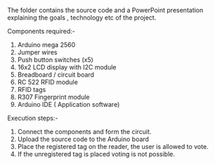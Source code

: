 The folder contains the source code and a PowerPoint presentation explaining the goals , technology etc of the project.


Components required:-
1. Arduino mega 2560 
2. Jumper wires
3. Push button switches (x5)
4. 16x2 LCD display with I2C module
5. Breadboard / circuit board
6. RC 522 RFID module
7. RFID tags
8. R307 Fingerprint module
9. Arduino IDE ( Application software)


Execution steps:-
1. Connect the components and form the circuit.
2. Upload the source code to the Arduino board
3. Place the registered tag on the reader, the user is allowed to vote.
4. If the unregistered tag is placed voting is not possible.
